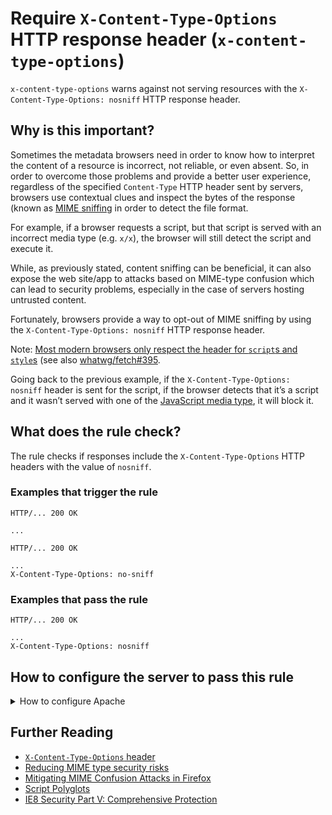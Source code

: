 # Require `X-Content-Type-Options` HTTP response header (`x-content-type-options`)

`x-content-type-options` warns against not serving resources with the
`X-Content-Type-Options: nosniff` HTTP response header.

## Why is this important?

Sometimes the metadata browsers need in order to know how to interpret
the content of a resource is incorrect, not reliable, or even absent.
So, in order to overcome those problems and provide a better user
experience, regardless of the specified `Content-Type` HTTP header sent
by servers, browsers use contextual clues and inspect the bytes of the
response (known as [MIME sniffing][mime sniffing spec] in order to detect
the file format.

For example, if a browser requests a script, but that script is served
with an incorrect media type (e.g. `x/x`), the browser will still detect
the script and execute it.

While, as previously stated, content sniffing can be beneficial, it
can also expose the web site/app to attacks based on MIME-type confusion
which can lead to security problems, especially in the case of servers
hosting untrusted content.

Fortunately, browsers provide a way to opt-out of MIME sniffing by
using the `X-Content-Type-Options: nosniff` HTTP response header.

Note: [Most modern browsers only respect the header for `script`s and
`style`s][fetch spec blocking] (see also [whatwg/fetch#395][fetch spec
issue].

Going back to the previous example, if the `X-Content-Type-Options: nosniff`
header is sent for the script, if the browser detects that it’s a script
and it wasn’t served with one of the [JavaScript media type][javascript
media types], it will block it.

## What does the rule check?

The rule checks if responses include the `X-Content-Type-Options`
HTTP headers with the value of `nosniff`.

### Examples that **trigger** the rule

```text
HTTP/... 200 OK

...
```

```text
HTTP/... 200 OK

...
X-Content-Type-Options: no-sniff
```

### Examples that **pass** the rule

```text
HTTP/... 200 OK

...
X-Content-Type-Options: nosniff
```

## How to configure the server to pass this rule

<!-- markdownlint-disable MD033 -->
<details>
<summary>How to configure Apache</summary>

Apache can be configured to serve resources with the
`X-Content-Type-Options` header with the value of `nosniff`
using the [`Header` directive][header directive]:

```apache
<IfModule mod_headers.c>
    Header set X-Content-Type-Options "nosniff"
</IfModule>
```

Note that:

* The above snippet works with Apache `v2.2.0+`, but you need to have
  [`mod_headers`][mod_headers] [enabled][how to enable apache modules]
  in order for it to take effect.

* If you have access to the [main Apache configuration file][main
  apache conf file] (usually called `httpd.conf`), you should add
  the logic in, for example, a [`<Directory>`][apache directory]
  section in that file. This is usually the recommended way as
  [using `.htaccess` files slows down][htaccess is slow] Apache!

  If you don't have access to the main configuration file (quite
  common with hosting services), just add the snippets in a `.htaccess`
  file in the root of the web site/app.

</details>
<!-- markdownlint-enable MD033 -->

## Further Reading

* [`X-Content-Type-Options` header](https://fetch.spec.whatwg.org/#x-content-type-options-header)
* [Reducing MIME type security risks](https://msdn.microsoft.com/en-us/library/gg622941.aspx)
* [Mitigating MIME Confusion Attacks in Firefox](https://blog.mozilla.org/security/2016/08/26/mitigating-mime-confusion-attacks-in-firefox/)
* [Script Polyglots](https://blogs.msdn.microsoft.com/ieinternals/2014/11/24/script-polyglots/)
* [IE8 Security Part V: Comprehensive Protection](https://blogs.msdn.microsoft.com/ie/2008/07/02/ie8-security-part-v-comprehensive-protection/)

<!-- Link labels: -->

[fetch spec blocking]: https://fetch.spec.whatwg.org/#should-response-to-request-be-blocked-due-to-nosniff%3F
[fetch spec issue]: https://github.com/whatwg/fetch/issues/395
[javascript media types]: https://html.spec.whatwg.org/multipage/scripting.html#javascript-mime-type
[mime sniffing spec]: https://mimesniff.spec.whatwg.org/

<!-- Apache links -->

[apache directory]: https://httpd.apache.org/docs/current/mod/core.html#directory
[header directive]: https://httpd.apache.org/docs/current/mod/mod_headers.html#header
[how to enable apache modules]: https://github.com/h5bp/server-configs-apache/wiki/How-to-enable-Apache-modules
[htaccess is slow]: https://httpd.apache.org/docs/current/howto/htaccess.html#when
[main apache conf file]: https://httpd.apache.org/docs/current/configuring.html#main
[mod_headers]: https://httpd.apache.org/docs/current/mod/mod_headers.html
[mod_mime]: https://httpd.apache.org/docs/current/mod/mod_mime.html
